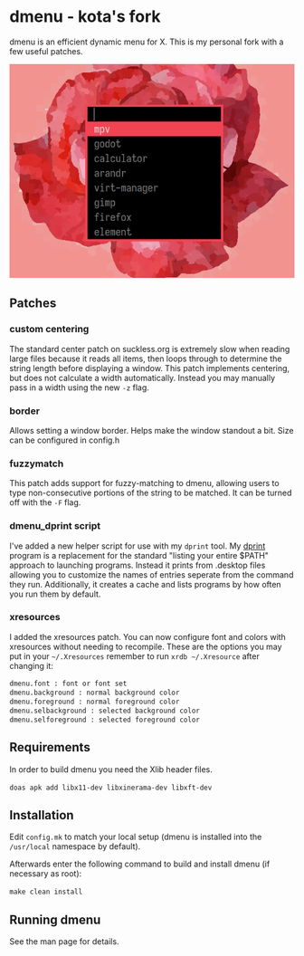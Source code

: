 # dmenu - kota's fork
dmenu is an efficient dynamic menu for X.
This is my personal fork with a few useful patches.

![1](img.webp)

## Patches
### custom centering
The standard center patch on suckless.org is extremely slow when reading large
files because it reads all items, then loops through to determine the string
length before displaying a window. This patch implements centering, but does
not calculate a width automatically. Instead you may manually pass in a width
using the new `-z` flag.

### border
Allows setting a window border. Helps make the window standout a bit. Size can
be configured in config.h

### fuzzymatch
This patch adds support for fuzzy-matching to dmenu, allowing users to type
non-consecutive portions of the string to be matched. It can be turned off
with the `-F` flag.

### dmenu_dprint script
I've added a new helper script for use with my `dprint` tool. My
[dprint](https://git.sr.ht/~kota/dprint) program is a replacement for the
standard "listing your entire $PATH" approach to launching programs. Instead it
prints from .desktop files allowing you to customize the names of entries
seperate from the command they run. Additionally, it creates a cache and lists
programs by how often you run them by default.

### xresources
I added the xresources patch. You can now configure font and colors with
xresources without needing to recompile. These are the options you may put in
your `~/.Xresources` remember to run `xrdb ~/.Xresource` after changing it:
```
dmenu.font : font or font set
dmenu.background : normal background color
dmenu.foreground : normal foreground color
dmenu.selbackground : selected background color
dmenu.selforeground : selected foreground color
```

## Requirements
In order to build dmenu you need the Xlib header files.

`doas apk add libx11-dev libxinerama-dev libxft-dev`

## Installation
Edit `config.mk` to match your local setup (dmenu is installed into
the `/usr/local` namespace by default).

Afterwards enter the following command to build and install dmenu
(if necessary as root):

`make clean install`

## Running dmenu
See the man page for details.
